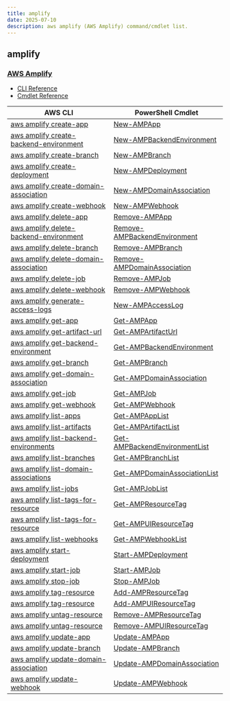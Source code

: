 ```yaml
---
title: amplify
date: 2025-07-10
description: aws amplify (AWS Amplify) command/cmdlet list.
---
```


## amplify

### [AWS Amplify](https://aws.amazon.com/amplify/)

* [CLI Reference](https://awscli.amazonaws.com/v2/documentation/api/latest/reference/amplify/index.html)
* [Cmdlet Reference](https://docs.aws.amazon.com/powershell/latest/reference/items/AWS_Amplify_cmdlets.html)

|AWS CLI|PowerShell Cmdlet|
|----|----|
|[aws amplify create-app](https://awscli.amazonaws.com/v2/documentation/api/latest/reference/amplify/create-app.html)|[New-AMPApp](https://docs.aws.amazon.com/powershell/latest/reference/items/New-AMPApp.html)|
|[aws amplify create-backend-environment](https://awscli.amazonaws.com/v2/documentation/api/latest/reference/amplify/create-backend-environment.html)|[New-AMPBackendEnvironment](https://docs.aws.amazon.com/powershell/latest/reference/items/New-AMPBackendEnvironment.html)|
|[aws amplify create-branch](https://awscli.amazonaws.com/v2/documentation/api/latest/reference/amplify/create-branch.html)|[New-AMPBranch](https://docs.aws.amazon.com/powershell/latest/reference/items/New-AMPBranch.html)|
|[aws amplify create-deployment](https://awscli.amazonaws.com/v2/documentation/api/latest/reference/amplify/create-deployment.html)|[New-AMPDeployment](https://docs.aws.amazon.com/powershell/latest/reference/items/New-AMPDeployment.html)|
|[aws amplify create-domain-association](https://awscli.amazonaws.com/v2/documentation/api/latest/reference/amplify/create-domain-association.html)|[New-AMPDomainAssociation](https://docs.aws.amazon.com/powershell/latest/reference/items/New-AMPDomainAssociation.html)|
|[aws amplify create-webhook](https://awscli.amazonaws.com/v2/documentation/api/latest/reference/amplify/create-webhook.html)|[New-AMPWebhook](https://docs.aws.amazon.com/powershell/latest/reference/items/New-AMPWebhook.html)|
|[aws amplify delete-app](https://awscli.amazonaws.com/v2/documentation/api/latest/reference/amplify/delete-app.html)|[Remove-AMPApp](https://docs.aws.amazon.com/powershell/latest/reference/items/Remove-AMPApp.html)|
|[aws amplify delete-backend-environment](https://awscli.amazonaws.com/v2/documentation/api/latest/reference/amplify/delete-backend-environment.html)|[Remove-AMPBackendEnvironment](https://docs.aws.amazon.com/powershell/latest/reference/items/Remove-AMPBackendEnvironment.html)|
|[aws amplify delete-branch](https://awscli.amazonaws.com/v2/documentation/api/latest/reference/amplify/delete-branch.html)|[Remove-AMPBranch](https://docs.aws.amazon.com/powershell/latest/reference/items/Remove-AMPBranch.html)|
|[aws amplify delete-domain-association](https://awscli.amazonaws.com/v2/documentation/api/latest/reference/amplify/delete-domain-association.html)|[Remove-AMPDomainAssociation](https://docs.aws.amazon.com/powershell/latest/reference/items/Remove-AMPDomainAssociation.html)|
|[aws amplify delete-job](https://awscli.amazonaws.com/v2/documentation/api/latest/reference/amplify/delete-job.html)|[Remove-AMPJob](https://docs.aws.amazon.com/powershell/latest/reference/items/Remove-AMPJob.html)|
|[aws amplify delete-webhook](https://awscli.amazonaws.com/v2/documentation/api/latest/reference/amplify/delete-webhook.html)|[Remove-AMPWebhook](https://docs.aws.amazon.com/powershell/latest/reference/items/Remove-AMPWebhook.html)|
|[aws amplify generate-access-logs](https://awscli.amazonaws.com/v2/documentation/api/latest/reference/amplify/generate-access-logs.html)|[New-AMPAccessLog](https://docs.aws.amazon.com/powershell/latest/reference/items/New-AMPAccessLog.html)|
|[aws amplify get-app](https://awscli.amazonaws.com/v2/documentation/api/latest/reference/amplify/get-app.html)|[Get-AMPApp](https://docs.aws.amazon.com/powershell/latest/reference/items/Get-AMPApp.html)|
|[aws amplify get-artifact-url](https://awscli.amazonaws.com/v2/documentation/api/latest/reference/amplify/get-artifact-url.html)|[Get-AMPArtifactUrl](https://docs.aws.amazon.com/powershell/latest/reference/items/Get-AMPArtifactUrl.html)|
|[aws amplify get-backend-environment](https://awscli.amazonaws.com/v2/documentation/api/latest/reference/amplify/get-backend-environment.html)|[Get-AMPBackendEnvironment](https://docs.aws.amazon.com/powershell/latest/reference/items/Get-AMPBackendEnvironment.html)|
|[aws amplify get-branch](https://awscli.amazonaws.com/v2/documentation/api/latest/reference/amplify/get-branch.html)|[Get-AMPBranch](https://docs.aws.amazon.com/powershell/latest/reference/items/Get-AMPBranch.html)|
|[aws amplify get-domain-association](https://awscli.amazonaws.com/v2/documentation/api/latest/reference/amplify/get-domain-association.html)|[Get-AMPDomainAssociation](https://docs.aws.amazon.com/powershell/latest/reference/items/Get-AMPDomainAssociation.html)|
|[aws amplify get-job](https://awscli.amazonaws.com/v2/documentation/api/latest/reference/amplify/get-job.html)|[Get-AMPJob](https://docs.aws.amazon.com/powershell/latest/reference/items/Get-AMPJob.html)|
|[aws amplify get-webhook](https://awscli.amazonaws.com/v2/documentation/api/latest/reference/amplify/get-webhook.html)|[Get-AMPWebhook](https://docs.aws.amazon.com/powershell/latest/reference/items/Get-AMPWebhook.html)|
|[aws amplify list-apps](https://awscli.amazonaws.com/v2/documentation/api/latest/reference/amplify/list-apps.html)|[Get-AMPAppList](https://docs.aws.amazon.com/powershell/latest/reference/items/Get-AMPAppList.html)|
|[aws amplify list-artifacts](https://awscli.amazonaws.com/v2/documentation/api/latest/reference/amplify/list-artifacts.html)|[Get-AMPArtifactList](https://docs.aws.amazon.com/powershell/latest/reference/items/Get-AMPArtifactList.html)|
|[aws amplify list-backend-environments](https://awscli.amazonaws.com/v2/documentation/api/latest/reference/amplify/list-backend-environments.html)|[Get-AMPBackendEnvironmentList](https://docs.aws.amazon.com/powershell/latest/reference/items/Get-AMPBackendEnvironmentList.html)|
|[aws amplify list-branches](https://awscli.amazonaws.com/v2/documentation/api/latest/reference/amplify/list-branches.html)|[Get-AMPBranchList](https://docs.aws.amazon.com/powershell/latest/reference/items/Get-AMPBranchList.html)|
|[aws amplify list-domain-associations](https://awscli.amazonaws.com/v2/documentation/api/latest/reference/amplify/list-domain-associations.html)|[Get-AMPDomainAssociationList](https://docs.aws.amazon.com/powershell/latest/reference/items/Get-AMPDomainAssociationList.html)|
|[aws amplify list-jobs](https://awscli.amazonaws.com/v2/documentation/api/latest/reference/amplify/list-jobs.html)|[Get-AMPJobList](https://docs.aws.amazon.com/powershell/latest/reference/items/Get-AMPJobList.html)|
|[aws amplify list-tags-for-resource](https://awscli.amazonaws.com/v2/documentation/api/latest/reference/amplify/list-tags-for-resource.html)|[Get-AMPResourceTag](https://docs.aws.amazon.com/powershell/latest/reference/items/Get-AMPResourceTag.html)|
|[aws amplify list-tags-for-resource](https://awscli.amazonaws.com/v2/documentation/api/latest/reference/amplify/list-tags-for-resource.html)|[Get-AMPUIResourceTag](https://docs.aws.amazon.com/powershell/latest/reference/items/Get-AMPUIResourceTag.html)|
|[aws amplify list-webhooks](https://awscli.amazonaws.com/v2/documentation/api/latest/reference/amplify/list-webhooks.html)|[Get-AMPWebhookList](https://docs.aws.amazon.com/powershell/latest/reference/items/Get-AMPWebhookList.html)|
|[aws amplify start-deployment](https://awscli.amazonaws.com/v2/documentation/api/latest/reference/amplify/start-deployment.html)|[Start-AMPDeployment](https://docs.aws.amazon.com/powershell/latest/reference/items/Start-AMPDeployment.html)|
|[aws amplify start-job](https://awscli.amazonaws.com/v2/documentation/api/latest/reference/amplify/start-job.html)|[Start-AMPJob](https://docs.aws.amazon.com/powershell/latest/reference/items/Start-AMPJob.html)|
|[aws amplify stop-job](https://awscli.amazonaws.com/v2/documentation/api/latest/reference/amplify/stop-job.html)|[Stop-AMPJob](https://docs.aws.amazon.com/powershell/latest/reference/items/Stop-AMPJob.html)|
|[aws amplify tag-resource](https://awscli.amazonaws.com/v2/documentation/api/latest/reference/amplify/tag-resource.html)|[Add-AMPResourceTag](https://docs.aws.amazon.com/powershell/latest/reference/items/Add-AMPResourceTag.html)|
|[aws amplify tag-resource](https://awscli.amazonaws.com/v2/documentation/api/latest/reference/amplify/tag-resource.html)|[Add-AMPUIResourceTag](https://docs.aws.amazon.com/powershell/latest/reference/items/Add-AMPUIResourceTag.html)|
|[aws amplify untag-resource](https://awscli.amazonaws.com/v2/documentation/api/latest/reference/amplify/untag-resource.html)|[Remove-AMPResourceTag](https://docs.aws.amazon.com/powershell/latest/reference/items/Remove-AMPResourceTag.html)|
|[aws amplify untag-resource](https://awscli.amazonaws.com/v2/documentation/api/latest/reference/amplify/untag-resource.html)|[Remove-AMPUIResourceTag](https://docs.aws.amazon.com/powershell/latest/reference/items/Remove-AMPUIResourceTag.html)|
|[aws amplify update-app](https://awscli.amazonaws.com/v2/documentation/api/latest/reference/amplify/update-app.html)|[Update-AMPApp](https://docs.aws.amazon.com/powershell/latest/reference/items/Update-AMPApp.html)|
|[aws amplify update-branch](https://awscli.amazonaws.com/v2/documentation/api/latest/reference/amplify/update-branch.html)|[Update-AMPBranch](https://docs.aws.amazon.com/powershell/latest/reference/items/Update-AMPBranch.html)|
|[aws amplify update-domain-association](https://awscli.amazonaws.com/v2/documentation/api/latest/reference/amplify/update-domain-association.html)|[Update-AMPDomainAssociation](https://docs.aws.amazon.com/powershell/latest/reference/items/Update-AMPDomainAssociation.html)|
|[aws amplify update-webhook](https://awscli.amazonaws.com/v2/documentation/api/latest/reference/amplify/update-webhook.html)|[Update-AMPWebhook](https://docs.aws.amazon.com/powershell/latest/reference/items/Update-AMPWebhook.html)|

